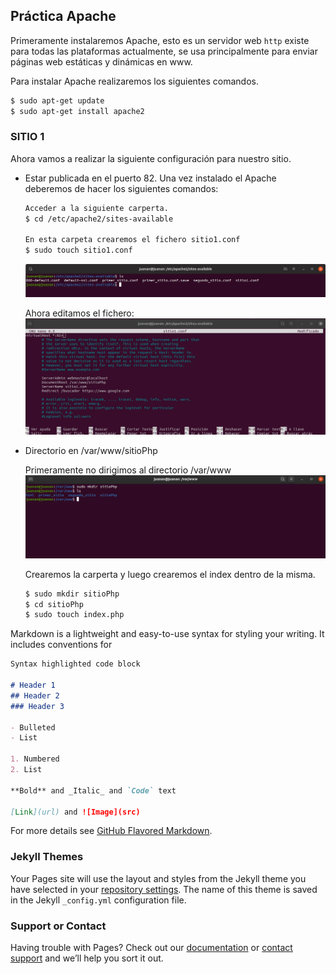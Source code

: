 ## Práctica Apache

Primeramente instalaremos Apache, esto es un servidor web `http` existe para todas las plataformas actualmente, se usa principalmente para enviar páginas web estáticas y dinámicas en www.

Para instalar Apache realizaremos los siguientes comandos.

```markdown
$ sudo apt-get update
$ sudo apt-get install apache2
```

### SITIO 1

Ahora vamos a realizar la siguiente configuración para nuestro sitio.

- Estar publicada en el puerto 82.
  Una vez instalado el Apache deberemos de hacer los siguientes comandos:
  ```markdown
  Acceder a la siguiente carperta.
  $ cd /etc/apache2/sites-available

  En esta carpeta crearemos el fichero sitio1.conf
  $ sudo touch sitio1.conf
  ```
  ![Alt text](images/cap1.png?raw=true "Title")

  Ahora editamos el fichero:
  ![Alt text](images/cap2.png?raw=true "Title")

- Directorio en /var/www/sitioPhp

  Primeramente no dirigimos al directorio /var/www
  ![Alt text](images/cap3.png?raw=true "Title")

  Crearemos la carperta y luego crearemos el index dentro de la misma.
  ```markdown
  $ sudo mkdir sitioPhp
  $ cd sitioPhp
  $ sudo touch index.php
  ```




Markdown is a lightweight and easy-to-use syntax for styling your writing. It includes conventions for

```markdown
Syntax highlighted code block

# Header 1
## Header 2
### Header 3

- Bulleted
- List

1. Numbered
2. List

**Bold** and _Italic_ and `Code` text

[Link](url) and ![Image](src)
```

For more details see [GitHub Flavored Markdown](https://guides.github.com/features/mastering-markdown/).

### Jekyll Themes

Your Pages site will use the layout and styles from the Jekyll theme you have selected in your [repository settings](https://github.com/juanantoniogisbert/Apache.github.io/settings). The name of this theme is saved in the Jekyll `_config.yml` configuration file.

### Support or Contact

Having trouble with Pages? Check out our [documentation](https://help.github.com/categories/github-pages-basics/) or [contact support](https://github.com/contact) and we’ll help you sort it out.
